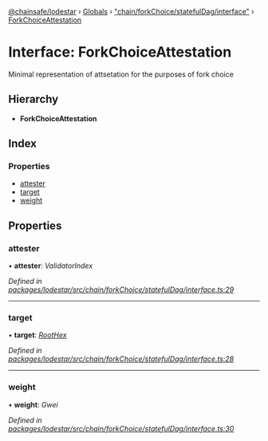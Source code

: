 [@chainsafe/lodestar](../README.md) › [Globals](../globals.md) › ["chain/forkChoice/statefulDag/interface"](../modules/_chain_forkchoice_statefuldag_interface_.md) › [ForkChoiceAttestation](_chain_forkchoice_statefuldag_interface_.forkchoiceattestation.md)

# Interface: ForkChoiceAttestation

Minimal representation of attsetation for the purposes of fork choice

## Hierarchy

* **ForkChoiceAttestation**

## Index

### Properties

* [attester](_chain_forkchoice_statefuldag_interface_.forkchoiceattestation.md#attester)
* [target](_chain_forkchoice_statefuldag_interface_.forkchoiceattestation.md#target)
* [weight](_chain_forkchoice_statefuldag_interface_.forkchoiceattestation.md#weight)

## Properties

###  attester

• **attester**: *ValidatorIndex*

*Defined in [packages/lodestar/src/chain/forkChoice/statefulDag/interface.ts:29](https://github.com/ChainSafe/lodestar/blob/ffd9c8178/packages/lodestar/src/chain/forkChoice/statefulDag/interface.ts#L29)*

___

###  target

• **target**: *[RootHex](../modules/_chain_forkchoice_statefuldag_interface_.md#roothex)*

*Defined in [packages/lodestar/src/chain/forkChoice/statefulDag/interface.ts:28](https://github.com/ChainSafe/lodestar/blob/ffd9c8178/packages/lodestar/src/chain/forkChoice/statefulDag/interface.ts#L28)*

___

###  weight

• **weight**: *Gwei*

*Defined in [packages/lodestar/src/chain/forkChoice/statefulDag/interface.ts:30](https://github.com/ChainSafe/lodestar/blob/ffd9c8178/packages/lodestar/src/chain/forkChoice/statefulDag/interface.ts#L30)*
